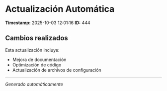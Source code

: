 # Actualización Automática

**Timestamp:** 2025-10-03 12:01:16
**ID:** 444

## Cambios realizados

Esta actualización incluye:
- Mejora de documentación
- Optimización de código
- Actualización de archivos de configuración

---
*Generado automáticamente*
